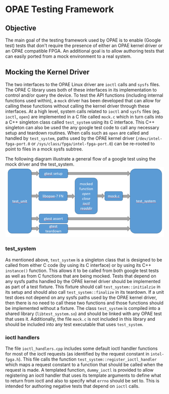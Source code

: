 # OPAE Testing Framework #

## Objective ##

The main goal of the testing framework used by OPAE is to enable (Google test)
tests that don't require the presence of either an OPAE kernel driver or an
OPAE compatible FPGA. An additional goal is to allow authoring tests that can
easily ported from a mock environment to a real system.


## Mocking the Kernel Driver ##

The two interfaces to the OPAE Linux driver are `ioctl` calls and `sysfs`
files. The OPAE C library uses both of these interfaces in its implementation
to control and/or query the device. To test the API functions (including
internal functions used within), a `mock` driver has been developed that can
allow for calling these functions without calling the kernel driver through
these interfaces. At a high level, system calls related to `ioctl` and `sysfs`
files (eg. `ioctl`, `open`) are implemented in a C file called `mock.c` which
in turn calls into a C++ singleton class called `test_system` using its C
interface. This C++ singleton can also be used the any google test code to call
any necessary setup and teardown routines. When calls such as `open` are called
and handled by `test_system`, paths used by the OPAE kernel driver
(`/dev/intel-fpga-port.0` or `/sys/class/fpga/intel-fpga-port.0`) can be
re-rooted to point to files in a mock sysfs subtree.

The following diagram illustrate a general flow of a google test using the mock
driver and the test_system.
![OPAE mock test](mock_driver.png "OPAE mock test") 

### test_system ###

As mentioned above, `test_system` is a singleton class that is designed to be
called from either C code (by using its C interface) or by using its C++
`instance()` function. This allows it to be called from both google test tests
as well as from C functions that are being mocked. Tests that depend on any
sysfs paths handled by the OPAE kernel driver should be implemented as part of
a test fixture. This fixture should call `test_system::initialzie` in its setup
and should also call `test_system::finalize` in its teardown. If a unit test
does not depend on any sysfs paths used by the OPAE kernel driver, then there
is no need to call these two functions and those functions should be
implemented without a fixture. The class `test_system` is compiled into a
shared library (`libtest_system.so`) and should be linked with any OPAE test
that uses it. Additionally, the file `mock.c` is not included in this library
and should be included into any test executable that uses `test_system`.

### ioctl handlers ###

The file `ioctl_handlers.cpp` includes some default ioctl handler functions for
most of the ioctl requests (as identified by the request constant in
`intel-fpga.h`). This file calls the function
`test_system::register_ioctl_handler` which maps a request constant to a
function that should be called when the request is made. A templated function,
`dummy_ioctl` is provided to allow registering an ioctl handler that uses its
template arguments to define what to return from ioctl and also to specify what
`errno` should be set to. This is intended for authoring negative tests that
depend on `ioctl` calls.

